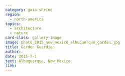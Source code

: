 ```yaml
---
category: gaia-shrine
region:
  - north-america
topics:
  - architecture
  - nature
card-class: gallery-image
image: photo_2015_new_mexico_albuquerque_garden.jpg
title: Garden Guardian
author:
date: 2015-7-1
text: Albuquerque, New Mexico
link:
---
```

